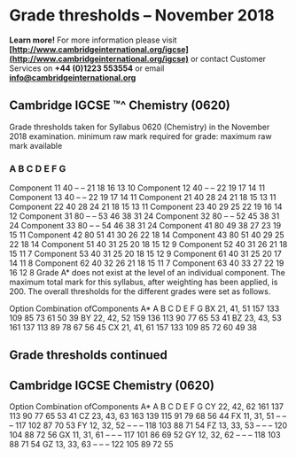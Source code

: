 # Grade thresholds – November 2018 

**Learn more!** For more information please visit **[http://www.cambridgeinternational.org/igcse](http://www.cambridgeinternational.org/igcse)** or contact Customer Services on **+44 (0)1223 553554** or email **info@cambridgeinternational.org** 

## Cambridge IGCSE ™^ Chemistry (0620) 

 Grade thresholds taken for Syllabus 0620 (Chemistry) in the November 2018 examination. minimum raw mark required for grade: maximum raw mark available 

### A B C D E F G 

 Component 11 40 – – 21 18 16 13 10 Component 12 40 – – 22 19 17 14 11 Component 13 40 – – 22 19 17 14 11 Component 21 40 28 24 21 18 15 13 11 Component 22 40 28 24 21 18 15 13 11 Component 23 40 29 25 22 19 16 14 12 Component 31 80 – – 53 46 38 31 24 Component 32 80 – – 52 45 38 31 24 Component 33 80 – – 54 46 38 31 24 Component 41 80 49 38 27 23 19 15 11 Component 42 80 51 41 30 26 22 18 14 Component 43 80 51 40 29 25 22 18 14 Component 51 40 31 25 20 18 15 12 9 Component 52 40 31 26 21 18 15 11 7 Component 53 40 31 25 20 18 15 12 9 Component 61 40 31 25 20 17 14 11 8 Component 62 40 32 26 21 18 15 11 7 Component 63 40 33 27 22 19 16 12 8 Grade A* does not exist at the level of an individual component. The maximum total mark for this syllabus, after weighting has been applied, is 200. The overall thresholds for the different grades were set as follows. 

 Option Combination ofComponents A* A B C D E F G BX 21, 41, 51 157 133 109 85 73 61 50 39 BY 22, 42, 52 159 136 113 90 77 65 53 41 BZ 23, 43, 53 161 137 113 89 78 67 56 45 CX 21, 41, 61 157 133 109 85 72 60 49 38 


## Grade thresholds continued 

## Cambridge IGCSE Chemistry (0620) 

 Option Combination ofComponents A* A B C D E F G CY 22, 42, 62 161 137 113 90 77 65 53 41 CZ 23, 43, 63 163 139 115 91 79 68 56 44 FX 11, 31, 51 – – – 117 102 87 70 53 FY 12, 32, 52 – – – 118 103 88 71 54 FZ 13, 33, 53 – – – 120 104 88 72 56 GX 11, 31, 61 – – – 117 101 86 69 52 GY 12, 32, 62 – – – 118 103 88 71 54 GZ 13, 33, 63 – – – 122 105 89 72 55 


